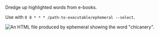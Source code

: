 Dredge up highlighted words from e-books.

Use with `0 8 * * * /path-to-executable/ephemeral --select`.

![An HTML file produced by ephemeral showing the word "chicanery".](https://www.dropbox.com/s/zm1zfx41aigrhs8/word.png?raw=1)
